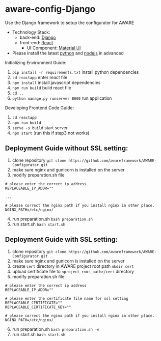 # aware-config-Django
Use the Django framework to setup the configurator for AWARE

* Technology Stack:
  * back-end: [Django](https://www.djangoproject.com/)
  * front-end: [React](https://reactjs.org/)
    * UI Component: [Material UI](https://mui.com/)
* Please install the latest [python](https://www.python.org/downloads/) and [nodejs](https://nodejs.org/en/) in advanced


Initializing Environment Guide:
1. `pip install -r requirements.txt` install python dependencies
2. `cd reactapp` enter react file
3. `npm install` install javascript dependencies
4. `npm run build` build react file
5. `cd ..` 
6. `python manage.py runserver 8000` run application

Developing Frontend Code Guide:
1. `cd reactapp` 
2. `npm run build`
3. `serve -s build` start server
4. `npm start` (run this if step3 not works)


## Deployment Guide without SSL setting:
1. clone repository 
`git clone https://github.com/awareframework/AWARE-Configurator.git`
2. make sure nginx and gunicorn is installed on the server
3. modify preparation.sh file
```
# please enter the correct ip address
REPLACEABLE_IP_ADDR=""

...

# please correct the nginx path if you install nginx in other place.
NGINX_PATH=/etc/nginx/
```
4. run preparation.sh `bash preparation.sh`
5. run start.sh `bash start.sh`


## Deployment Guide with SSL setting:
1. clone repository 
`git clone https://github.com/awareframework/AWARE-Configurator.git`
2. make sure nginx and gunicorn is installed on the server
3. create `cert` directory in AWARE project root path `mkdir cert`
4. upload certificate file to `<project_root_path>/cert` directory
5. modify preparation.sh file
```
# please enter the correct ip address
REPLACEABLE_IP_ADDR=""

# please enter the certificate file name for ssl setting
REPLACEABLE_CERTIFICATE=""
REPLACEABLE_CERTIFICATE_KEY=""

# please correct the nginx path if you install nginx in other place.
NGINX_PATH=/etc/nginx/
```
6. run preparation.sh `bash preparation.sh -e`
7. run start.sh `bash start.sh`
